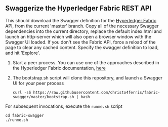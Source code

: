 ## Swaggerize the Hyperledger Fabric REST API

This should download the Swagger definition for the [Hyperledger Fabric](https://github.com/hyperledger/fabric/) API, from the current 'master' branch. Copy all of the necessary Swagger dependencies into the current directory, replace the default index.html and launch an http-server which will also open a browser window with the Swagger UI loaded. If you don't see the Fabric API, force a reload of the page to clear any cached content. Specify the swagger definition to load, and hit 'Explore'.

1. Start a peer process. You can use one of the approaches described in the Hyperledger Fabric documentation, [here](http://hyperledger-fabric.readthedocs.io/en/latest/Setup/Network-setup/)

1. The bootstrap.sh script will clone this repository, and launch a Swagger UI for your peer process
   ```
   curl -sS https://raw.githubusercontent.com/christo4ferris/fabric-swagger/master/bootstrap.sh | bash
   ```

For subsequent invocations, execute the `runme.sh` script

```
cd fabric-swagger
./runme.sh
```
